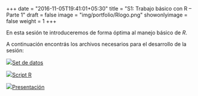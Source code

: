 +++
date = "2016-11-05T19:41:01+05:30"
title = "S1: Trabajo básico con R – Parte 1"
draft = false
image = "img/portfolio/Rlogo.png"
showonlyimage = false
weight = 1
+++

En esta sesión te introduceremos de forma óptima al manejo básico de _R_. 

A continuación encontrás los archivos necesarios para el desarrollo de la sesión: 

<img src="https://png.icons8.com/cotton/50/000000/copy.png">[Set de datos](https://drive.google.com/file/d/1tTbMQdAgbeS68xlaJDFNQLw9bnsLqYtd/view?usp=sharing)

<img src="https://png.icons8.com/ultraviolet/50/000000/xbox-r.png">[Script R](https://drive.google.com/file/d/1l-vHoSljXrVwWyzD0D0SR6MVoMbDAlAM/view?usp=sharing)

<img src="https://png.icons8.com/dusk/50/000000/presentation.png">[Presentación](/eda)
<!--more-->

